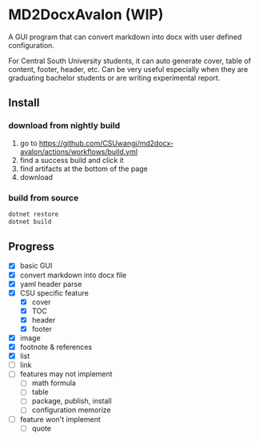 # MD2DocxAvalon (WIP)

A GUI program that can convert markdown into docx with user defined configuration.

For Central South University students, it can auto generate cover, table of content, footer, header, etc. Can be very useful
especially when they are graduating bachelor students or are writing experimental report.

## Install

### download from nightly build

1. go to <https://github.com/CSUwangj/md2docx-avalon/actions/workflows/build.yml>
2. find a success build and click it
3. find artifacts at the bottom of the page
4. download

### build from source

``` powershell
dotnet restore
dotnet build
```

## Progress

- [X] basic GUI
- [X] convert markdown into docx file
- [X] yaml header parse
- [X] CSU specific feature
  - [X] cover
  - [X] TOC
  - [X] header
  - [X] footer
- [X] image
- [X] footnote & references
- [X] list
- [ ] link
- [ ] features may not implement
  - [ ] math formula
  - [ ] table
  - [ ] package, publish, install
  - [ ] configuration memorize
- [ ] feature won't implement
  - [ ] quote